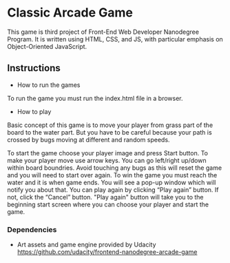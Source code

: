 # Classic Arcade Game

This game is third project of Front-End Web Developer Nanodegree Program. It is written using HTML, CSS, and JS, with particular emphasis on Object-Oriented JavaScript.

## Instructions

* How to run the games

To run the game you must run the index.html file in a browser.

* How to play

Basic concept of this game is to move your player from grass part of the board to the water part. But you have to be careful because your path is crossed by bugs moving at different and random speeds.

To start the game choose your player image and press Start button.
To make your player move use arrow keys. You can go left/right up/down within board boundries.
Avoid touching any bugs as this will reset the game and you will need to start over again.
To win the game you must reach the water and it is when game ends.
You will see a pop-up window which will notify you about that. You can play again by clicking “Play again” button.
If not, click the “Cancel” button.
"Play again" button will take you to the beginning start screen where you can choose your player and start the game.


### Dependencies

* Art assets and game engine provided by Udacity https://github.com/udacity/frontend-nanodegree-arcade-game
